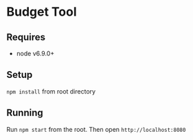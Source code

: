 # Budget Tool

## Requires
* node v6.9.0+

## Setup
`npm install` from root directory

## Running
Run `npm start` from the root.  Then open `http://localhost:8080`
